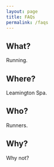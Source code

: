 ```yaml
---
layout: page
title: FAQs
permalink: /faqs
---
```


## What?

Running.

## Where?

Leamington Spa.

## Who?

Runners.

## Why?

Why not?
